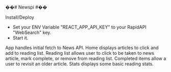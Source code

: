 ��# Newspi #��

Install/Deploy
- Set your ENV Variable "REACT_APP_API_KEY" to your RapidAPI "WebSearch" key.
- Start it.

App handles initial fetch to News API.
Home displays articles to click and add to reading list.
Reading list allows user to click to be taken to news article, mark complete, or remove from reading list.
Completed items allow a user to revisit an older article.
Stats displays some basic reading stats.
